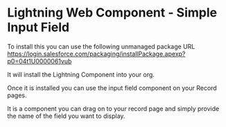 # Lightning Web Component - Simple Input Field
To install this you can use the following unmanaged package URL
https://login.salesforce.com/packaging/installPackage.apexp?p0=04t1U0000061vub

It will install the Lightning Component into your org.

Once it is installed you can use the input field component on your Record pages.

It is a component you can drag on to your record page and simply provide the name of the field you want to display.


